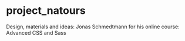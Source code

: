 # project_natours
Design, materials and ideas: Jonas Schmedtmann for his online course: Advanced CSS and Sass
